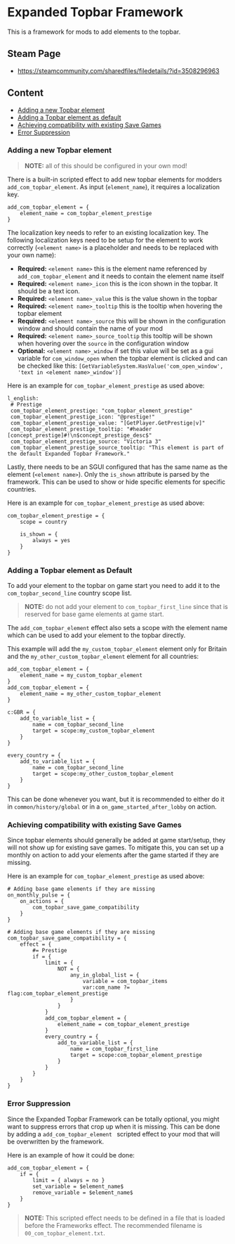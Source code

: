 # Expanded Topbar Framework
This is a framework for mods to add elements to the topbar.

## Steam Page
- https://steamcommunity.com/sharedfiles/filedetails/?id=3508296963

## Content
- [Adding a new Topbar element](#adding-a-new-topbar-element)
- [Adding a Topbar element as default](#adding-a-topbar-element-as-default)
- [Achieving compatibility with existing Save Games](#achieving-compatibility-with-existing-save-games)
- [Error Suppression](#error-suppression)

### Adding a new Topbar element
> **NOTE:** all of this should be configured in your own mod!

There is a built-in scripted effect to add new topbar elements for modders `add_com_topbar_element`.
As input (`element_name`), it requires a localization key.
```
add_com_topbar_element = {
    element_name = com_topbar_element_prestige
}
```
The localization key needs to refer to an existing localization key.
The following localization keys need to be setup for the element to work correctly (`<element name>` is a placeholder and needs to be replaced with your own name):
- **Required:** `<element name>` this is the element name referenced by `add_com_topbar_element` and it needs to contain the element name itself
- **Required:** `<element name>_icon` this is the icon shown in the topbar. It should be a text icon.
- **Required:** `<element name>_value` this is the value shown in the topbar
- **Required:** `<element name>_tooltip` this is the tooltip when hovering the topbar element
- **Required:** `<element name>_source` this will be shown in the configuration window and should contain the name of your mod
- **Required:** `<element name>_source_tooltip` this tooltip will be shown when hovering over the `source` in the configuration window
- **Optional:** `<element name>_window` if set this value will be set as a gui variable for `com_window_open` when the topbar element is clicked and can be checked like this: `[GetVariableSystem.HasValue('com_open_window', 'text in <element name>_window')]`

Here is an example for `com_topbar_element_prestige` as used above:
```
l_english:
 # Prestige
 com_topbar_element_prestige: "com_topbar_element_prestige"
 com_topbar_element_prestige_icon: "@prestige!"
 com_topbar_element_prestige_value: "[GetPlayer.GetPrestige|v]"
 com_topbar_element_prestige_tooltip: "#header [concept_prestige]#!\n$concept_prestige_desc$"
 com_topbar_element_prestige_source: "Victoria 3"
 com_topbar_element_prestige_source_tooltip: "This element is part of the default Expanded Topbar Framework."
```

Lastly, there needs to be an SGUI configured that has the same name as the element (`<element name>`).
Only the `is_shown` attribute is parsed by the framework.
This can be used to show or hide specific elements for specific countries.

Here is an example for `com_topbar_element_prestige` as used above:
```
com_topbar_element_prestige = {
    scope = country

    is_shown = {
        always = yes
    }
}
```
### Adding a Topbar element as Default
To add your element to the topbar on game start you need to add it to the `com_topbar_second_line` country scope list.

> **NOTE:** do not add your element to `com_topbar_first_line` since that is reserved for base game elements at game start.

The `add_com_topbar_element` effect also sets a scope with the element name which can be used to add your element to the topbar directly.

This example will add the `my_custom_topbar_element` element only for Britain and the `my_other_custom_topbar_element` element for all countries: 
```
add_com_topbar_element = {
    element_name = my_custom_topbar_element
}
add_com_topbar_element = {
    element_name = my_other_custom_topbar_element
}

c:GBR = {
    add_to_variable_list = {
        name = com_topbar_second_line
        target = scope:my_custom_topbar_element
    }
}

every_country = {
    add_to_variable_list = {
        name = com_topbar_second_line
        target = scope:my_other_custom_topbar_element
    }
}
```

This can be done whenever you want, but it is recommended to either do it in `common/history/global` or in a `on_game_started_after_lobby` on action.

### Achieving compatibility with existing Save Games

Since topbar elements should generally be added at game start/setup, they will not show up for existing save games.
To mitigate this, you can set up a monthly on action to add your elements after the game started if they are missing.

Here is an example for `com_topbar_element_prestige` as used above:
```
# Adding base game elements if they are missing
on_monthly_pulse = {
    on_actions = {
        com_topbar_save_game_compatibility
    }
}

# Adding base game elements if they are missing
com_topbar_save_game_compatibility = {
    effect = {
        #= Prestige
        if = {
            limit = {
                NOT = {
                    any_in_global_list = {
                        variable = com_topbar_items
                        var:com_name ?= flag:com_topbar_element_prestige
                    }
                }
            }
            add_com_topbar_element = {
                element_name = com_topbar_element_prestige
            }
            every_country = {
                add_to_variable_list = {
                    name = com_topbar_first_line
                    target = scope:com_topbar_element_prestige
                }
            }
        }
    }
}
```

### Error Suppression

Since the Expanded Topbar Framework can be totally optional, you might want to suppress errors that crop up when it is missing.
This can be done by adding a `add_com_topbar_element ` scripted effect to your mod that will be overwritten by the framework.

Here is an example of how it could be done:
```
add_com_topbar_element = {
    if = {
        limit = { always = no }
        set_variable = $element_name$
        remove_variable = $element_name$
    }
}
```

> **NOTE:** This scripted effect needs to be defined in a file that is loaded before the Frameworks effect. The recommended filename is `00_com_topbar_element.txt`.